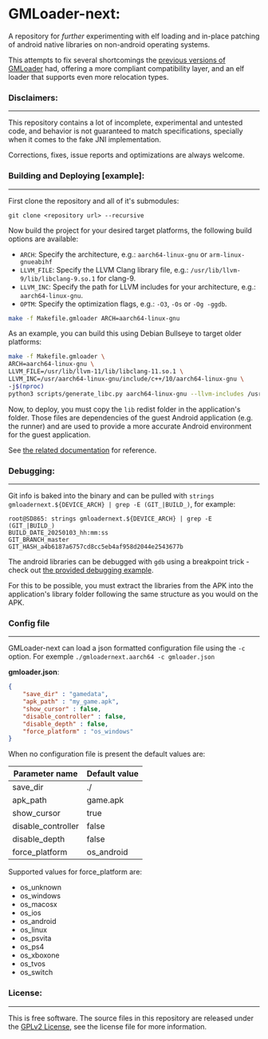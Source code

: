 # GMLoader-next:
A repository for _further_ experimenting with elf loading and in-place patching of android native libraries on non-android operating systems.

This attempts to fix several shortcomings the [previous versions of GMLoader](https://github.com/JohnnyonFlame/droidports) had, offering a more compliant compatibility layer, and an elf loader that supports even more relocation types.

### Disclaimers:
-----
This repository contains a lot of incomplete, experimental and untested code, and behavior is not guaranteed to match specifications, specially when it comes to the fake JNI implementation.

Corrections, fixes, issue reports and optimizations are always welcome.


### Building and Deploying [example]:
-----

First clone the repository and all of it's submodules:

`git clone <repository url> --recursive`

Now build the project for your desired target platforms, the following build options are available:

- `ARCH`: Specify the architecture, e.g.: `aarch64-linux-gnu` or `arm-linux-gnueabihf`
- `LLVM_FILE`: Specify the LLVM Clang library file, e.g.: `/usr/lib/llvm-9/lib/libclang-9.so.1` for clang-9.
- `LLVM_INC`: Specify the path for LLVM includes for your architecture, e.g.: `aarch64-linux-gnu`.
- `OPTM`: Specify the optimization flags, e.g.: `-O3`, `-Os` or `-Og -ggdb`.

```bash
make -f Makefile.gmloader ARCH=aarch64-linux-gnu
```

As an example, you can build this using Debian Bullseye to target older platforms:

```bash
make -f Makefile.gmloader \
ARCH=aarch64-linux-gnu \
LLVM_FILE=/usr/lib/llvm-11/lib/libclang-11.so.1 \
LLVM_INC=/usr/aarch64-linux-gnu/include/c++/10/aarch64-linux-gnu \
-j$(nproc)
python3 scripts/generate_libc.py aarch64-linux-gnu --llvm-includes /usr/aarch64-linux-gnu/include/c++/10/aarch64-linux-gnu --llvm-library-file "/usr/lib/llvm-11/lib/libclang-11.so.1"
```

Now, to deploy, you must copy the `lib` redist folder in the application's folder. Those files are dependencies of the guest Android application (e.g. the runner) and are used to provide
a more accurate Android environment for the guest application.

See [the related documentation](lib/README) for reference.

### Debugging:
-----
Git info is baked into the binary and can be pulled with `strings gmloadernext.${DEVICE_ARCH} | grep -E (GIT_|BUILD_)`, for example:
```
root@SD865: strings gmloadernext.${DEVICE_ARCH} | grep -E (GIT_|BUILD_)
BUILD_DATE_20250103_hh:mm:ss
GIT_BRANCH_master
GIT_HASH_a4b6187a6757cd8cc5eb4af958d2044e2543677b
```

The android libraries can be debugged with `gdb` using a breakpoint trick - check out [the provided debugging example](debug.gdb).

For this to be possible, you must extract the libraries from the APK into the application's library folder following the same structure as you would on the APK.

### Config file
-----
GMLoader-next can load a json formatted configuration file using the `-c` option. For exemple `./gmloadernext.aarch64 -c gmloader.json`

**gmloader.json**:
```json
{
    "save_dir" : "gamedata",
    "apk_path" : "my_game.apk",
    "show_cursor" : false,
    "disable_controller" : false,
    "disable_depth" : false,
    "force_platform" : "os_windows"
}
```

When no configuration file is present the default values are:

| Parameter name     | Default value |
|--------------------|---------------|
| save_dir           | ./            |
| apk_path           | game.apk      |
| show_cursor        | true          |
| disable_controller | false         |
| disable_depth      | false         |
| force_platform     | os_android    |

Supported values for force_platform are:
- os_unknown
- os_windows
- os_macosx
- os_ios
- os_android
- os_linux
- os_psvita
- os_ps4
- os_xboxone
- os_tvos
- os_switch

### License:
-----
This is free software. The source files in this repository are released under the [GPLv2 License](LICENSE.md), see the license file for more information.
